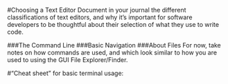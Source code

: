 #Choosing a Text Editor
Document in your journal the different classifications of text editors, and why it’s important for software developers to be thoughtful about their selection of what they use to write code.

###The Command Line
###Basic Navigation
###About Files
For now, take notes on how commands are used, and which look similar to how you are used to using the GUI File Explorer/Finder.


#“Cheat sheet” for basic terminal usage:
